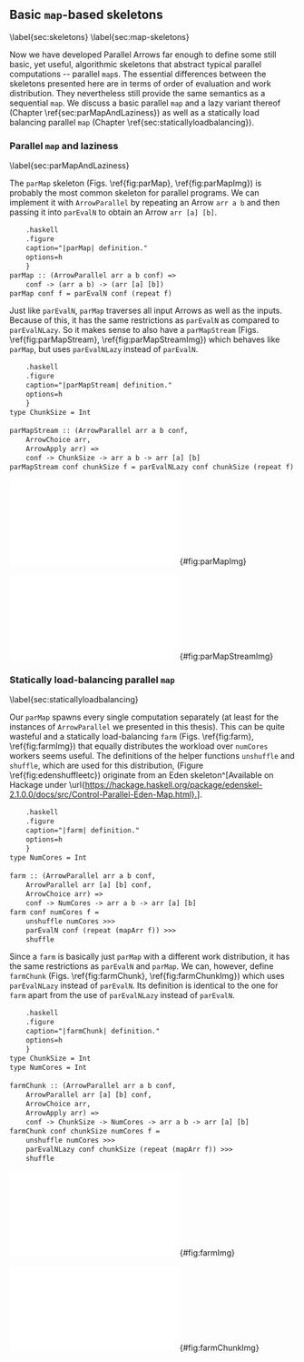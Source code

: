 ## Basic `map`-based skeletons

\label{sec:skeletons}
\label{sec:map-skeletons}

Now we have developed Parallel Arrows far enough to define some still basic, yet useful,
algorithmic skeletons that abstract typical parallel computations -- parallel `map`s.
The essential differences between the skeletons presented here 
are in terms of order of evaluation and work distribution. They nevertheless
still provide the same semantics as a sequential `map`. We discuss a 
basic parallel `map` and a lazy variant thereof
(Chapter \ref{sec:parMapAndLaziness}) as well as a statically load balancing
parallel `map` (Chapter \ref{sec:staticallyloadbalancing}).

### Parallel `map` and laziness

\label{sec:parMapAndLaziness}

The `parMap` skeleton (Figs. \ref{fig:parMap}, \ref{fig:parMapImg})
is probably the most common skeleton for parallel programs.
We can implement it with `ArrowParallel` by repeating an Arrow `arr a b` and
then passing it into `parEvalN` to obtain an Arrow `arr [a] [b]`.

~~~~ {#fig:parMap
    .haskell
    .figure
    caption="|parMap| definition."
    options=h
    }
parMap :: (ArrowParallel arr a b conf) =>
    conf -> (arr a b) -> (arr [a] [b])
parMap conf f = parEvalN conf (repeat f)
~~~~

Just like `parEvalN`, `parMap` traverses all input Arrows as well as the inputs.
Because of this, it has the same restrictions as `parEvalN` as compared to
`parEvalNLazy`. So it makes sense to also have a `parMapStream`
(Figs. \ref{fig:parMapStream}, \ref{fig:parMapStreamImg}) which behaves like
`parMap`, but uses `parEvalNLazy` instead of `parEvalN`.

~~~~ {#fig:parMapStream
    .haskell
    .figure
    caption="|parMapStream| definition."
    options=h
    }
type ChunkSize = Int

parMapStream :: (ArrowParallel arr a b conf,
    ArrowChoice arr,
    ArrowApply arr) =>
	conf -> ChunkSize -> arr a b -> arr [a] [b]
parMapStream conf chunkSize f = parEvalNLazy conf chunkSize (repeat f)
~~~~

![`parMap` depiction.](src/img/parMap.pdf){#fig:parMapImg}

![`parMapStream` depiction.](src/img/parMapStream.pdf){#fig:parMapStreamImg}

### Statically load-balancing parallel `map`

\label{sec:staticallyloadbalancing}

Our `parMap` spawns every single computation separately
(at least for the instances of `ArrowParallel` we presented in this thesis).
This can be quite wasteful and a statically load-balancing `farm`
(Figs. \ref{fig:farm}, \ref{fig:farmImg}) that equally distributes the
workload over `numCores` workers seems useful.
The definitions of the helper functions `unshuffle` and
`shuffle`, which are used for this distribution,
(Figure \ref{fig:edenshuffleetc}) originate from an Eden
skeleton^[Available on Hackage under \url{https://hackage.haskell.org/package/edenskel-2.1.0.0/docs/src/Control-Parallel-Eden-Map.html}.].

~~~~ {#fig:farm
    .haskell
    .figure
    caption="|farm| definition."
    options=h
    }
type NumCores = Int

farm :: (ArrowParallel arr a b conf,
	ArrowParallel arr [a] [b] conf,
	ArrowChoice arr) =>
	conf -> NumCores -> arr a b -> arr [a] [b]
farm conf numCores f =
	unshuffle numCores >>>
	parEvalN conf (repeat (mapArr f)) >>>
	shuffle
~~~~

Since a `farm` is basically just `parMap` with a different work distribution,
it has the same restrictions as `parEvalN` and `parMap`.
We can, however, define `farmChunk` (Figs. \ref{fig:farmChunk}, \ref{fig:farmChunkImg})
which uses `parEvalNLazy` instead of `parEvalN`.
Its definition is identical to the one for `farm` apart from the use of
`parEvalNLazy` instead of `parEvalN`.

~~~~ {#fig:farmChunk
    .haskell
    .figure
    caption="|farmChunk| definition."
    options=h
    }
type ChunkSize = Int
type NumCores = Int

farmChunk :: (ArrowParallel arr a b conf,
    ArrowParallel arr [a] [b] conf, 
    ArrowChoice arr,
    ArrowApply arr) =>
	conf -> ChunkSize -> NumCores -> arr a b -> arr [a] [b]
farmChunk conf chunkSize numCores f =
	unshuffle numCores >>>
	parEvalNLazy conf chunkSize (repeat (mapArr f)) >>>
	shuffle
~~~~

![`farm` depiction.](src/img/farmImg.pdf){#fig:farmImg}

![`farmChunk` depiction.](src/img/farmChunkImg.pdf){#fig:farmChunkImg}
